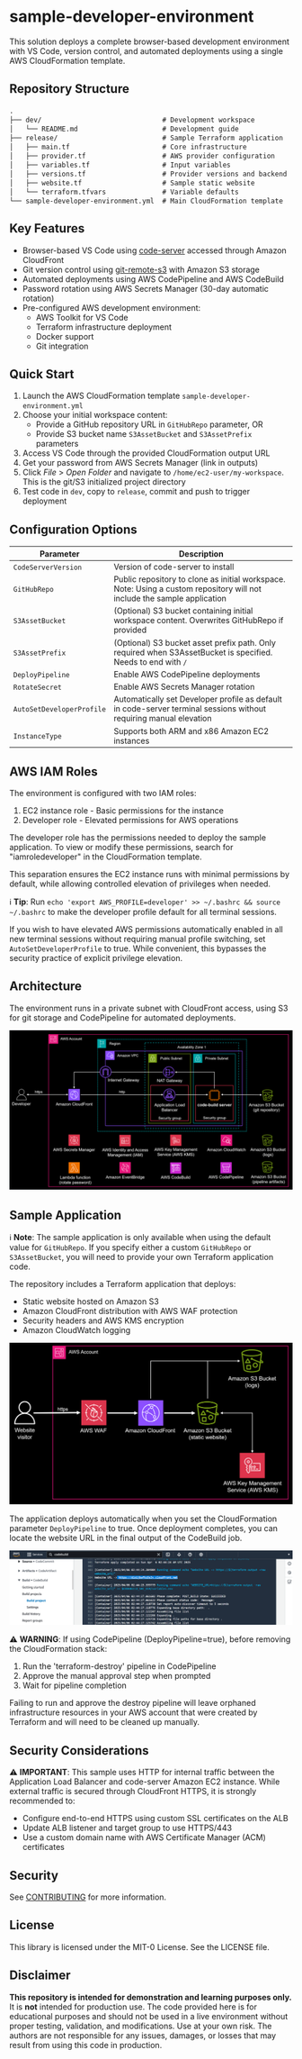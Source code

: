 # sample-developer-environment

This solution deploys a complete browser-based development environment with VS Code, version control, and automated deployments using a single AWS CloudFormation template.

## Repository Structure

```
.
├── dev/                              # Development workspace
│   └── README.md                     # Development guide
├── release/                          # Sample Terraform application
│   ├── main.tf                       # Core infrastructure
│   ├── provider.tf                   # AWS provider configuration
│   ├── variables.tf                  # Input variables
│   ├── versions.tf                   # Provider versions and backend
│   ├── website.tf                    # Sample static website
│   └── terraform.tfvars              # Variable defaults
└── sample-developer-environment.yml  # Main CloudFormation template
```

## Key Features

- Browser-based VS Code using [code-server](https://github.com/coder/code-server) accessed through Amazon CloudFront
- Git version control using [git-remote-s3](https://github.com/awslabs/git-remote-s3) with Amazon S3 storage
- Automated deployments using AWS CodePipeline and AWS CodeBuild
- Password rotation using AWS Secrets Manager (30-day automatic rotation)
- Pre-configured AWS development environment:
  - AWS Toolkit for VS Code
  - Terraform infrastructure deployment
  - Docker support
  - Git integration

## Quick Start

1. Launch the AWS CloudFormation template `sample-developer-environment.yml`
2. Choose your initial workspace content:
   - Provide a GitHub repository URL in `GitHubRepo` parameter, OR
   - Provide S3 bucket name `S3AssetBucket` and `S3AssetPrefix` parameters
3. Access VS Code through the provided CloudFormation output URL
4. Get your password from AWS Secrets Manager (link in outputs)
5. Click *File* > *Open Folder* and navigate to `/home/ec2-user/my-workspace`. This is the git/S3 initialized project directory
6. Test code in `dev`, copy to `release`, commit and push to trigger deployment


## Configuration Options

| Parameter | Description |
|-----------|-------------|
| `CodeServerVersion` | Version of code-server to install |
| `GitHubRepo` | Public repository to clone as initial workspace. Note: Using a custom repository will not include the sample application |
| `S3AssetBucket` | (Optional) S3 bucket containing initial workspace content. Overwrites GitHubRepo if provided |
| `S3AssetPrefix` | (Optional) S3 bucket asset prefix path. Only required when S3AssetBucket is specified. Needs to end with `/` |
| `DeployPipeline` | Enable AWS CodePipeline deployments |
| `RotateSecret` | Enable AWS Secrets Manager rotation |
| `AutoSetDeveloperProfile` | Automatically set Developer profile as default in code-server terminal sessions without requiring manual elevation |
| `InstanceType` | Supports both ARM and x86 Amazon EC2 instances |

## AWS IAM Roles

The environment is configured with two IAM roles:
1. EC2 instance role - Basic permissions for the instance
2. Developer role - Elevated permissions for AWS operations

The developer role has the permissions needed to deploy the sample application. To view or modify these permissions, search for "iamroledeveloper" in the CloudFormation template.

This separation ensures the EC2 instance runs with minimal permissions by default, while allowing controlled elevation of privileges when needed.

ℹ️ **Tip**: Run `echo 'export AWS_PROFILE=developer' >> ~/.bashrc && source ~/.bashrc` to make the developer profile default for all terminal sessions.

If you wish to have elevated AWS permissions automatically enabled in all new terminal sessions without requiring manual profile switching, set `AutoSetDeveloperProfile` to true. While convenient, this bypasses the security practice of explicit privilege elevation.

## Architecture

The environment runs in a private subnet with CloudFront access, using S3 for git storage and CodePipeline for automated deployments.

![Architecture Diagram](img/architecture.png)

## Sample Application

ℹ️ **Note**: The sample application is only available when using the default value for `GitHubRepo`. If you specify either a custom `GitHubRepo` or `S3AssetBucket`, you will need to provide your own Terraform application code.

The repository includes a Terraform application that deploys:
- Static website hosted on Amazon S3
- Amazon CloudFront distribution with AWS WAF protection
- Security headers and AWS KMS encryption
- Amazon CloudWatch logging

![Sample Application](img/sampleapplication.png)

The application deploys automatically when you set the CloudFormation parameter `DeployPipeline` to true. Once deployment completes, you can locate the website URL in the final output of the CodeBuild job.

![CodeBuild Output Screenshot](img/codebuildoutput.png)

⚠️ **WARNING**: If using CodePipeline (DeployPipeline=true), before removing the CloudFormation stack:
1. Run the 'terraform-destroy' pipeline in CodePipeline
2. Approve the manual approval step when prompted
3. Wait for pipeline completion

Failing to run and approve the destroy pipeline will leave orphaned infrastructure resources in your AWS account that were created by Terraform and will need to be cleaned up manually.

## Security Considerations

⚠️ **IMPORTANT**: This sample uses HTTP for internal traffic between the Application Load Balancer and code-server Amazon EC2 instance. While external traffic is secured through CloudFront HTTPS, it is strongly recommended to:
- Configure end-to-end HTTPS using custom SSL certificates on the ALB
- Update ALB listener and target group to use HTTPS/443
- Use a custom domain name with AWS Certificate Manager (ACM) certificates

## Security

See [CONTRIBUTING](CONTRIBUTING.md#security-issue-notifications) for more information.

## License

This library is licensed under the MIT-0 License. See the LICENSE file.

## Disclaimer

**This repository is intended for demonstration and learning purposes only.**
It is **not** intended for production use. The code provided here is for educational purposes and should not be used in a live environment without proper testing, validation, and modifications.
Use at your own risk. The authors are not responsible for any issues, damages, or losses that may result from using this code in production.